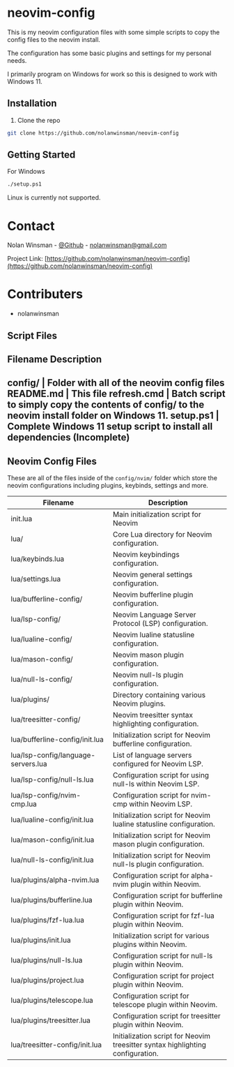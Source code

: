 # neovim-config

This is my neovim configuration files with some simple scripts to copy the config files to the neovim install. 

The configuration has some basic plugins and settings for my personal needs.

I primarily program on Windows for work so this is designed to work with Windows 11.


## Installation

1. Clone the repo
```sh
git clone https://github.com/nolanwinsman/neovim-config
```

## Getting Started

For Windows

```sh
./setup.ps1
```

Linux is currently not supported.

# Contact

Nolan Winsman - [@Github](https://github.com/nolanwinsman) - nolanwinsman@gmail.com

Project Link: [https://github.com/nolanwinsman/neovim-config](https://github.com/nolanwinsman/neovim-config)

# Contributers
- nolanwinsman

## Script Files

Filename        Description
-------------------------------------------------------------------
config/       | Folder with all of the neovim config files
README.md     | This file
refresh.cmd   | Batch script to simply copy the contents of config/ to the neovim install folder on Windows 11.
setup.ps1     | Complete Windows 11 setup script to install all dependencies (Incomplete)
-------------------------------------------------------------------

## Neovim Config Files

These are all of the files inside of the `config/nvim/` folder which store the neovim configurations including plugins, keybinds, settings and more.

| Filename                            | Description                                                                     |
| ----------------------------------- | ------------------------------------------------------------------------------- |
| init.lua                            | Main initialization script for Neovim                                           |
| lua/                                | Core Lua directory for Neovim configuration.                                    |
| lua/keybinds.lua                    | Neovim keybindings configuration.                                               |
| lua/settings.lua                    | Neovim general settings configuration.                                          |
| lua/bufferline-config/              | Neovim bufferline plugin configuration.                                         |
| lua/lsp-config/                     | Neovim Language Server Protocol (LSP) configuration.                            |
| lua/lualine-config/                 | Neovim lualine statusline configuration.                                        |
| lua/mason-config/                   | Neovim mason plugin configuration.                                              |
| lua/null-ls-config/                 | Neovim null-ls plugin configuration.                                            |
| lua/plugins/                        | Directory containing various Neovim plugins.                                    |
| lua/treesitter-config/              | Neovim treesitter syntax highlighting configuration.                            |
| lua/bufferline-config/init.lua      | Initialization script for Neovim bufferline configuration.                      |
| lua/lsp-config/language-servers.lua | List of language servers configured for Neovim LSP.                             |
| lua/lsp-config/null-ls.lua          | Configuration script for using null-ls within Neovim LSP.                       |
| lua/lsp-config/nvim-cmp.lua         | Configuration script for nvim-cmp within Neovim LSP.                            |
| lua/lualine-config/init.lua         | Initialization script for Neovim lualine statusline configuration.              |
| lua/mason-config/init.lua           | Initialization script for Neovim mason plugin configuration.                    |
| lua/null-ls-config/init.lua         | Initialization script for Neovim null-ls plugin configuration.                  |
| lua/plugins/alpha-nvim.lua          | Configuration script for alpha-nvim plugin within Neovim.                       |
| lua/plugins/bufferline.lua          | Configuration script for bufferline plugin within Neovim.                       |
| lua/plugins/fzf-lua.lua             | Configuration script for fzf-lua plugin within Neovim.                          |
| lua/plugins/init.lua                | Initialization script for various plugins within Neovim.                        |
| lua/plugins/null-ls.lua             | Configuration script for null-ls plugin within Neovim.                          |
| lua/plugins/project.lua             | Configuration script for project plugin within Neovim.                          |
| lua/plugins/telescope.lua           | Configuration script for telescope plugin within Neovim.                        |
| lua/plugins/treesitter.lua          | Configuration script for treesitter plugin within Neovim.                       |
| lua/treesitter-config/init.lua      | Initialization script for Neovim treesitter syntax highlighting configuration.  |